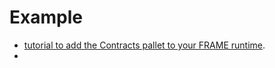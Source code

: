 # Example



* [tutorial to add the Contracts pallet to your FRAME runtime](https://substrate.dev/docs/en/tutorials/add-contracts-pallet/).
* 


